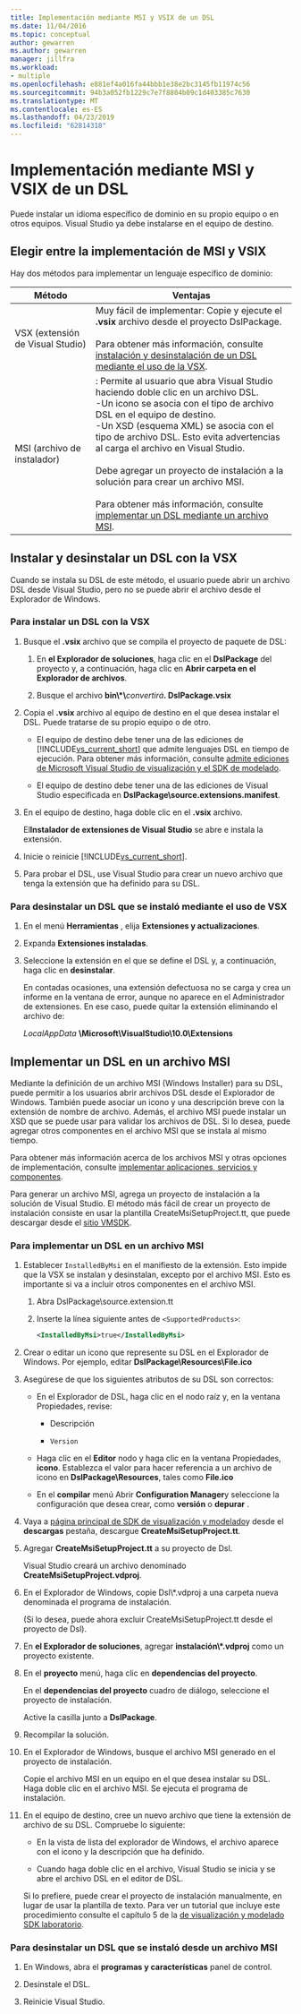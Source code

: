 ```yaml
---
title: Implementación mediante MSI y VSIX de un DSL
ms.date: 11/04/2016
ms.topic: conceptual
author: gewarren
ms.author: gewarren
manager: jillfra
ms.workload:
- multiple
ms.openlocfilehash: e881ef4a016fa44bbb1e38e2bc3145fb11974c56
ms.sourcegitcommit: 94b3a052fb1229c7e7f8804b09c1d403385c7630
ms.translationtype: MT
ms.contentlocale: es-ES
ms.lasthandoff: 04/23/2019
ms.locfileid: "62814318"
---
```

# <a name="msi-and-vsix-deployment-of-a-dsl"></a>Implementación mediante MSI y VSIX de un DSL
Puede instalar un idioma específico de dominio en su propio equipo o en otros equipos. Visual Studio ya debe instalarse en el equipo de destino.

## <a name="which"></a> Elegir entre la implementación de MSI y VSIX
 Hay dos métodos para implementar un lenguaje específico de dominio:

|Método|Ventajas|
|-|-|
|VSX (extensión de Visual Studio)|Muy fácil de implementar: Copie y ejecute el **.vsix** archivo desde el proyecto DslPackage.<br /><br /> Para obtener más información, consulte [instalación y desinstalación de un DSL mediante el uso de la VSX](#Installing).|
|MSI (archivo de instalador)|: Permite al usuario que abra Visual Studio haciendo doble clic en un archivo DSL.<br />-Un icono se asocia con el tipo de archivo DSL en el equipo de destino.<br />-Un XSD (esquema XML) se asocia con el tipo de archivo DSL. Esto evita advertencias al carga el archivo en Visual Studio.<br /><br /> Debe agregar un proyecto de instalación a la solución para crear un archivo MSI.<br /><br /> Para obtener más información, consulte [implementar un DSL mediante un archivo MSI](#msi).|

## <a name="Installing"></a> Instalar y desinstalar un DSL con la VSX

Cuando se instala su DSL de este método, el usuario puede abrir un archivo DSL desde Visual Studio, pero no se puede abrir el archivo desde el Explorador de Windows.

### <a name="to-install-a-dsl-by-using-the-vsx"></a>Para instalar un DSL con la VSX

1. Busque el **.vsix** archivo que se compila el proyecto de paquete de DSL:

   1. En **el Explorador de soluciones**, haga clic en el **DslPackage** del proyecto y, a continuación, haga clic en **Abrir carpeta en el Explorador de archivos**.

   2. Busque el archivo **bin\\\*\\**_convertirá_**. DslPackage.vsix**

2. Copia el **.vsix** archivo al equipo de destino en el que desea instalar el DSL. Puede tratarse de su propio equipo o de otro.

   - El equipo de destino debe tener una de las ediciones de [!INCLUDE[vs_current_short](../code-quality/includes/vs_current_short_md.md)] que admite lenguajes DSL en tiempo de ejecución. Para obtener más información, consulte [admite ediciones de Microsoft Visual Studio de visualización y el SDK de modelado](../modeling/supported-visual-studio-editions-for-visualization-amp-modeling-sdk.md).

   - El equipo de destino debe tener una de las ediciones de Visual Studio especificada en **DslPackage\source.extensions.manifest**.

3. En el equipo de destino, haga doble clic en el **.vsix** archivo.

    El**Instalador de extensiones de Visual Studio** se abre e instala la extensión.

4. Inicie o reinicie [!INCLUDE[vs_current_short](../code-quality/includes/vs_current_short_md.md)].

5. Para probar el DSL, use Visual Studio para crear un nuevo archivo que tenga la extensión que ha definido para su DSL.

### <a name="to-uninstall-a-dsl-that-was-installed-by-using-vsx"></a>Para desinstalar un DSL que se instaló mediante el uso de VSX

1. En el menú **Herramientas** , elija **Extensiones y actualizaciones**.

2. Expanda **Extensiones instaladas**.

3. Seleccione la extensión en el que se define el DSL y, a continuación, haga clic en **desinstalar**.

   En contadas ocasiones, una extensión defectuosa no se carga y crea un informe en la ventana de error, aunque no aparece en el Administrador de extensiones. En ese caso, puede quitar la extensión eliminando el archivo de:

   *LocalAppData* **\Microsoft\VisualStudio\10.0\Extensions**

## <a name="msi"></a> Implementar un DSL en un archivo MSI
 Mediante la definición de un archivo MSI (Windows Installer) para su DSL, puede permitir a los usuarios abrir archivos DSL desde el Explorador de Windows. También puede asociar un icono y una descripción breve con la extensión de nombre de archivo. Además, el archivo MSI puede instalar un XSD que se puede usar para validar los archivos de DSL. Si lo desea, puede agregar otros componentes en el archivo MSI que se instala al mismo tiempo.

 Para obtener más información acerca de los archivos MSI y otras opciones de implementación, consulte [implementar aplicaciones, servicios y componentes](../deployment/deploying-applications-services-and-components.md).

 Para generar un archivo MSI, agrega un proyecto de instalación a la solución de Visual Studio. El método más fácil de crear un proyecto de instalación consiste en usar la plantilla CreateMsiSetupProject.tt, que puede descargar desde el [sitio VMSDK](http://go.microsoft.com/fwlink/?LinkID=186128).

### <a name="to-deploy-a-dsl-in-an-msi"></a>Para implementar un DSL en un archivo MSI

1. Establecer `InstalledByMsi` en el manifiesto de la extensión. Esto impide que la VSX se instalan y desinstalan, excepto por el archivo MSI. Esto es importante si va a incluir otros componentes en el archivo MSI.

   1. Abra DslPackage\source.extension.tt

   2. Inserte la línea siguiente antes de `<SupportedProducts>`:

       ```xml
       <InstalledByMsi>true</InstalledByMsi>
       ```

2. Crear o editar un icono que represente su DSL en el Explorador de Windows. Por ejemplo, editar **DslPackage\Resources\File.ico**

3. Asegúrese de que los siguientes atributos de su DSL son correctos:

   - En el Explorador de DSL, haga clic en el nodo raíz y, en la ventana Propiedades, revise:

       - Descripción

       - `Version`

   - Haga clic en el **Editor** nodo y haga clic en la ventana Propiedades, **icono**. Establezca el valor para hacer referencia a un archivo de icono en **DslPackage\Resources**, tales como **File.ico**

   - En el **compilar** menú Abrir **Configuration Manager**y seleccione la configuración que desea crear, como **versión** o **depurar** .

4. Vaya a [página principal de SDK de visualización y modelado](http://go.microsoft.com/fwlink/?LinkID=186128)y desde el **descargas** pestaña, descargue **CreateMsiSetupProject.tt**.

5. Agregar **CreateMsiSetupProject.tt** a su proyecto de Dsl.

    Visual Studio creará un archivo denominado **CreateMsiSetupProject.vdproj**.

6. En el Explorador de Windows, copie Dsl\\\*.vdproj a una carpeta nueva denominada el programa de instalación.

    (Si lo desea, puede ahora excluir CreateMsiSetupProject.tt desde el proyecto de Dsl).

7. En **el Explorador de soluciones**, agregar **instalación\\\*.vdproj** como un proyecto existente.

8. En el **proyecto** menú, haga clic en **dependencias del proyecto**.

    En el **dependencias del proyecto** cuadro de diálogo, seleccione el proyecto de instalación.

    Active la casilla junto a **DslPackage**.

9. Recompilar la solución.

10. En el Explorador de Windows, busque el archivo MSI generado en el proyecto de instalación.

     Copie el archivo MSI en un equipo en el que desea instalar su DSL. Haga doble clic en el archivo MSI. Se ejecuta el programa de instalación.

11. En el equipo de destino, cree un nuevo archivo que tiene la extensión de archivo de su DSL. Compruebe lo siguiente:

    - En la vista de lista del explorador de Windows, el archivo aparece con el icono y la descripción que ha definido.

    - Cuando haga doble clic en el archivo, Visual Studio se inicia y se abre el archivo DSL en el editor de DSL.

    Si lo prefiere, puede crear el proyecto de instalación manualmente, en lugar de usar la plantilla de texto. Para ver un tutorial que incluye este procedimiento consulte el capítulo 5 de la [de visualización y modelado SDK laboratorio](http://go.microsoft.com/fwlink/?LinkId=208878).

### <a name="to-uninstall-a-dsl-that-was-installed-from-an-msi"></a>Para desinstalar un DSL que se instaló desde un archivo MSI

1. En Windows, abra el **programas y características** panel de control.

2. Desinstale el DSL.

3. Reinicie Visual Studio.
